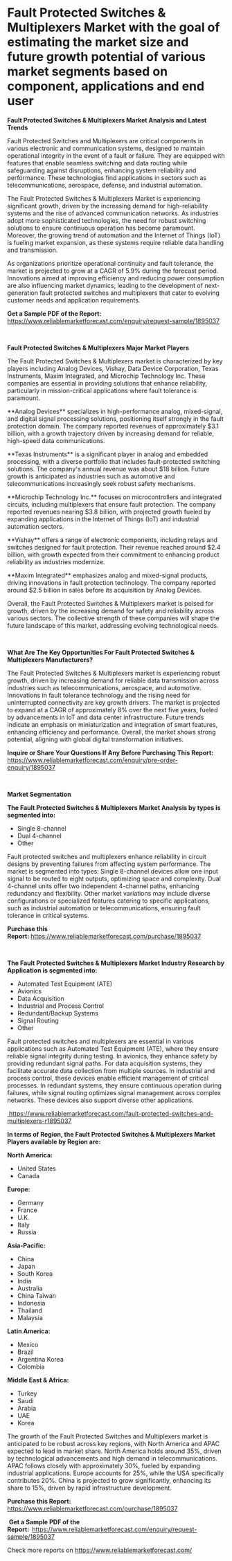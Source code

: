 <p><h1>Fault Protected Switches & Multiplexers Market with the goal of estimating the market size and future growth potential of various market segments based on component, applications and end user</h1></p><p><strong>Fault Protected Switches & Multiplexers Market Analysis and Latest Trends</strong></p>
<p><p>Fault Protected Switches and Multiplexers are critical components in various electronic and communication systems, designed to maintain operational integrity in the event of a fault or failure. They are equipped with features that enable seamless switching and data routing while safeguarding against disruptions, enhancing system reliability and performance. These technologies find applications in sectors such as telecommunications, aerospace, defense, and industrial automation.</p><p>The Fault Protected Switches & Multiplexers Market is experiencing significant growth, driven by the increasing demand for high-reliability systems and the rise of advanced communication networks. As industries adopt more sophisticated technologies, the need for robust switching solutions to ensure continuous operation has become paramount. Moreover, the growing trend of automation and the Internet of Things (IoT) is fueling market expansion, as these systems require reliable data handling and transmission.</p><p>As organizations prioritize operational continuity and fault tolerance, the market is projected to grow at a CAGR of 5.9% during the forecast period. Innovations aimed at improving efficiency and reducing power consumption are also influencing market dynamics, leading to the development of next-generation fault protected switches and multiplexers that cater to evolving customer needs and application requirements.</p></p>
<p><strong>Get a Sample PDF of the Report:&nbsp;</strong> <a href="https://www.reliablemarketforecast.com/enquiry/request-sample/1895037?utm_campaign=1102&utm_medium=2&utm_source=Github&utm_content=ia&utm_term=14012025&utm_id=fault-protected-switches-multiplexers">https://www.reliablemarketforecast.com/enquiry/request-sample/1895037</a></p>
<p>&nbsp;</p>
<p><strong>Fault Protected Switches & Multiplexers Major Market Players</strong></p>
<p><p>The Fault Protected Switches & Multiplexers market is characterized by key players including Analog Devices, Vishay, Data Device Corporation, Texas Instruments, Maxim Integrated, and Microchip Technology Inc. These companies are essential in providing solutions that enhance reliability, particularly in mission-critical applications where fault tolerance is paramount.</p><p>**Analog Devices** specializes in high-performance analog, mixed-signal, and digital signal processing solutions, positioning itself strongly in the fault protection domain. The company reported revenues of approximately $3.1 billion, with a growth trajectory driven by increasing demand for reliable, high-speed data communications.</p><p>**Texas Instruments** is a significant player in analog and embedded processing, with a diverse portfolio that includes fault-protected switching solutions. The company's annual revenue was about $18 billion. Future growth is anticipated as industries such as automotive and telecommunications increasingly seek robust safety mechanisms.</p><p>**Microchip Technology Inc.** focuses on microcontrollers and integrated circuits, including multiplexers that ensure fault protection. The company reported revenues nearing $3.8 billion, with projected growth fueled by expanding applications in the Internet of Things (IoT) and industrial automation sectors.</p><p>**Vishay** offers a range of electronic components, including relays and switches designed for fault protection. Their revenue reached around $2.4 billion, with growth expected from their commitment to enhancing product reliability as industries modernize.</p><p>**Maxim Integrated** emphasizes analog and mixed-signal products, driving innovations in fault protection technology. The company reported around $2.5 billion in sales before its acquisition by Analog Devices. </p><p>Overall, the Fault Protected Switches & Multiplexers market is poised for growth, driven by the increasing demand for safety and reliability across various sectors. The collective strength of these companies will shape the future landscape of this market, addressing evolving technological needs.</p></p>
<p>&nbsp;</p>
<p><strong>What Are The Key Opportunities For Fault Protected Switches & Multiplexers Manufacturers?</strong></p>
<p><p>The Fault Protected Switches & Multiplexers market is experiencing robust growth, driven by increasing demand for reliable data transmission across industries such as telecommunications, aerospace, and automotive. Innovations in fault tolerance technology and the rising need for uninterrupted connectivity are key growth drivers. The market is projected to expand at a CAGR of approximately 8% over the next five years, fueled by advancements in IoT and data center infrastructure. Future trends indicate an emphasis on miniaturization and integration of smart features, enhancing efficiency and performance. Overall, the market shows strong potential, aligning with global digital transformation initiatives.</p></p>
<p><strong>Inquire or Share Your Questions If Any Before Purchasing This Report:</strong> <a href="https://www.reliablemarketforecast.com/enquiry/pre-order-enquiry/1895037?utm_campaign=1102&utm_medium=2&utm_source=Github&utm_content=ia&utm_term=14012025&utm_id=fault-protected-switches-multiplexers">https://www.reliablemarketforecast.com/enquiry/pre-order-enquiry/1895037</a></p>
<p>&nbsp;</p>
<p><strong>Market Segmentation</strong></p>
<p><strong>The Fault Protected Switches & Multiplexers Market Analysis by types is segmented into:</strong></p>
<p><ul><li>Single 8-channel</li><li>Dual 4-channel</li><li>Other</li></ul></p>
<p><p>Fault protected switches and multiplexers enhance reliability in circuit designs by preventing failures from affecting system performance. The market is segmented into types: Single 8-channel devices allow one input signal to be routed to eight outputs, optimizing space and complexity. Dual 4-channel units offer two independent 4-channel paths, enhancing redundancy and flexibility. Other market variations may include diverse configurations or specialized features catering to specific applications, such as industrial automation or telecommunications, ensuring fault tolerance in critical systems.</p></p>
<p><strong>Purchase this Report:&nbsp;</strong><a href="https://www.reliablemarketforecast.com/purchase/1895037?utm_campaign=1102&utm_medium=2&utm_source=Github&utm_content=ia&utm_term=14012025&utm_id=fault-protected-switches-multiplexers">https://www.reliablemarketforecast.com/purchase/1895037</a></p>
<p>&nbsp;</p>
<p><strong>The Fault Protected Switches & Multiplexers Market Industry Research by Application is segmented into:</strong></p>
<p><ul><li>Automated Test Equipment (ATE)</li><li>Avionics</li><li>Data Acquisition</li><li>Industrial and Process Control</li><li>Redundant/Backup Systems</li><li>Signal Routing</li><li>Other</li></ul></p>
<p><p>Fault protected switches and multiplexers are essential in various applications such as Automated Test Equipment (ATE), where they ensure reliable signal integrity during testing. In avionics, they enhance safety by providing redundant signal paths. For data acquisition systems, they facilitate accurate data collection from multiple sources. In industrial and process control, these devices enable efficient management of critical processes. In redundant systems, they ensure continuous operation during failures, while signal routing optimizes signal management across complex networks. These devices also support diverse other applications.</p></p>
<p><a href="https://www.reliablemarketforecast.com/fault-protected-switches-and-multiplexers-r1895037?utm_campaign=1102&utm_medium=2&utm_source=Github&utm_content=ia&utm_term=14012025&utm_id=fault-protected-switches-multiplexers">&nbsp;https://www.reliablemarketforecast.com/fault-protected-switches-and-multiplexers-r1895037</a></p>
<p><strong>In terms of Region, the Fault Protected Switches & Multiplexers Market Players available by Region are:</strong></p>
<p>
    <p> <strong> North America: </strong>
        <ul>
            <li>United States</li>
            <li>Canada</li>
        </ul>
        </p> 
    <p> <strong> Europe: </strong>
        <ul>
            <li>Germany</li>
            <li>France</li>
            <li>U.K.</li>
            <li>Italy</li>
            <li>Russia</li>
        </ul>
        </p> 
    <p> <strong> Asia-Pacific: </strong>
        <ul>
            <li>China</li>
            <li>Japan</li>
            <li>South Korea</li>
            <li>India</li>
            <li>Australia</li>
            <li>China Taiwan</li>
            <li>Indonesia</li>
            <li>Thailand</li>
            <li>Malaysia</li>
        </ul>
        </p> 
    <p> <strong> Latin America: </strong>
        <ul>
            <li>Mexico</li>
            <li>Brazil</li>
            <li>Argentina Korea</li>
            <li>Colombia</li>
        </ul>
        </p> 
    <p> <strong> Middle East & Africa: </strong>
        <ul>
            <li>Turkey</li>
            <li>Saudi</li>
            <li>Arabia</li>
            <li>UAE</li>
            <li>Korea</li>
        </ul>
    </p>
    </p>
<p><p>The growth of the Fault Protected Switches and Multiplexers market is anticipated to be robust across key regions, with North America and APAC expected to lead in market share. North America holds around 35%, driven by technological advancements and high demand in telecommunications. APAC follows closely with approximately 30%, fueled by expanding industrial applications. Europe accounts for 25%, while the USA specifically contributes 20%. China is projected to grow significantly, enhancing its share to 15%, driven by rapid infrastructure development.</p></p>
<p><strong>Purchase this Report: </strong><a href="https://www.reliablemarketforecast.com/purchase/1895037?utm_campaign=1102&utm_medium=2&utm_source=Github&utm_content=ia&utm_term=14012025&utm_id=fault-protected-switches-multiplexers">https://www.reliablemarketforecast.com/purchase/1895037</a></p>
<p>&nbsp;<strong>Get a Sample PDF of the Report:&nbsp;&nbsp;</strong><a href="https://www.reliablemarketforecast.com/enquiry/request-sample/1895037?utm_campaign=1102&utm_medium=2&utm_source=Github&utm_content=ia&utm_term=14012025&utm_id=fault-protected-switches-multiplexers">https://www.reliablemarketforecast.com/enquiry/request-sample/1895037</a></p>
<p><strong></strong></p>
<p>Check more reports on <a href="https://www.reliablemarketforecast.com/?utm_campaign=1102&utm_medium=2&utm_source=Github&utm_content=ia&utm_term=14012025&utm_id=fault-protected-switches-multiplexers">https://www.reliablemarketforecast.com/</a></p>